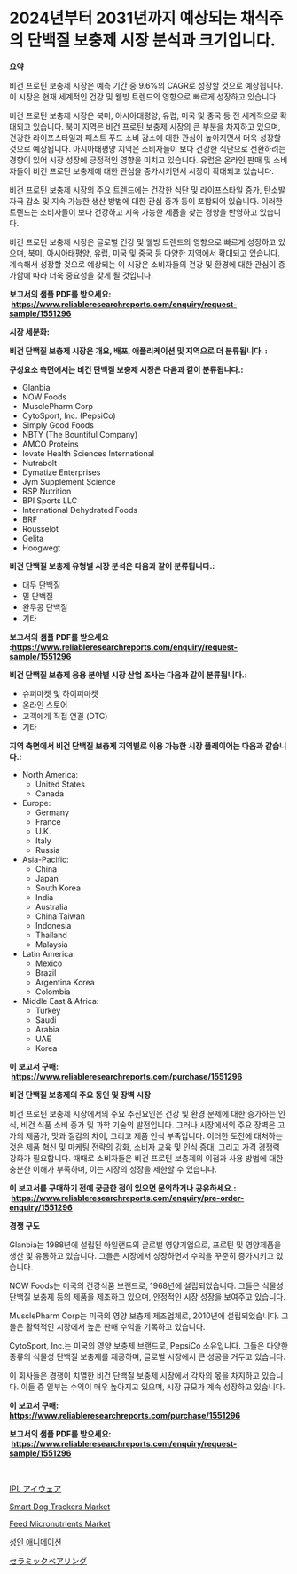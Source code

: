 <p><h1>2024년부터 2031년까지 예상되는 채식주의 단백질 보충제 시장 분석과 크기입니다.</h1></p><p><strong>요약</strong></p>
<p><p>비건 프로틴 보충제 시장은 예측 기간 중 9.6%의 CAGR로 성장할 것으로 예상됩니다. 이 시장은 현재 세계적인 건강 및 웰빙 트렌드의 영향으로 빠르게 성장하고 있습니다.</p><p>비건 프로틴 보충제 시장은 북미, 아시아태평양, 유럽, 미국 및 중국 등 전 세계적으로 확대되고 있습니다. 북미 지역은 비건 프로틴 보충제 시장의 큰 부분을 차지하고 있으며, 건강한 라이프스타일과 패스트 푸드 소비 감소에 대한 관심이 높아지면서 더욱 성장할 것으로 예상됩니다. 아시아태평양 지역은 소비자들이 보다 건강한 식단으로 전환하려는 경향이 있어 시장 성장에 긍정적인 영향을 미치고 있습니다. 유럽은 온라인 판매 및 소비자들이 비건 프로틴 보충제에 대한 관심을 증가시키면서 시장이 확대되고 있습니다.</p><p>비건 프로틴 보충제 시장의 주요 트렌드에는 건강한 식단 및 라이프스타일 증가, 탄소발자국 감소 및 지속 가능한 생산 방법에 대한 관심 증가 등이 포함되어 있습니다. 이러한 트렌드는 소비자들이 보다 건강하고 지속 가능한 제품을 찾는 경향을 반영하고 있습니다.</p><p>비건 프로틴 보충제 시장은 글로벌 건강 및 웰빙 트렌드의 영향으로 빠르게 성장하고 있으며, 북미, 아시아태평양, 유럽, 미국 및 중국 등 다양한 지역에서 확대되고 있습니다. 계속해서 성장할 것으로 예상되는 이 시장은 소비자들의 건강 및 환경에 대한 관심이 증가함에 따라 더욱 중요성을 갖게 될 것입니다.</p></p>
<p><strong>보고서의 샘플 PDF를 받으세요: &nbsp;<a href="https://www.reliableresearchreports.com/enquiry/request-sample/1551296">https://www.reliableresearchreports.com/enquiry/request-sample/1551296</a></strong></p>
<p><strong>시장 세분화:</strong></p>
<p><strong> 비건 단백질 보충제 시장은 개요, 배포, 애플리케이션 및 지역으로 더 분류됩니다. :</strong></p>
<p><strong>구성요소 측면에서는 비건 단백질 보충제 시장은 다음과 같이 분류됩니다.:</strong></p>
<p><ul><li>Glanbia</li><li>NOW Foods</li><li>MusclePharm Corp</li><li>CytoSport, Inc. (PepsiCo)</li><li>Simply Good Foods</li><li>NBTY (The Bountiful Company)</li><li>AMCO Proteins</li><li>Iovate Health Sciences International</li><li>Nutrabolt</li><li>Dymatize Enterprises</li><li>Jym Supplement Science</li><li>RSP Nutrition</li><li>BPI Sports LLC</li><li>International Dehydrated Foods</li><li>BRF</li><li>Rousselot</li><li>Gelita</li><li>Hoogwegt</li></ul></p>
<p><strong> 비건 단백질 보충제 유형별 시장 분석은 다음과 같이 분류됩니다.:</strong></p>
<p><ul><li>대두 단백질</li><li>밀 단백질</li><li>완두콩 단백질</li><li>기타</li></ul></p>
<p><strong>보고서의 샘플 PDF를 받으세요 :<a href="https://www.reliableresearchreports.com/enquiry/request-sample/1551296">https://www.reliableresearchreports.com/enquiry/request-sample/1551296</a></strong></p>
<p><strong> 비건 단백질 보충제 응용 분야별 시장 산업 조사는 다음과 같이 분류됩니다.:</strong></p>
<p><ul><li>슈퍼마켓 및 하이퍼마켓</li><li>온라인 스토어</li><li>고객에게 직접 연결 (DTC)</li><li>기타</li></ul></p>
<p><strong>지역 측면에서 비건 단백질 보충제 지역별로 이용 가능한 시장 플레이어는 다음과 같습니다.:</strong></p>
<p><ul>
    <li>
        North America:
        <ul>
            <li>United States</li>
            <li>Canada</li>
        </ul>
    </li>
    <li>
        Europe:
        <ul>
            <li>Germany</li>
            <li>France</li>
            <li>U.K.</li>
            <li>Italy</li>
            <li>Russia</li>
        </ul>
    </li>
    <li>
        Asia-Pacific:
        <ul>
            <li>China</li>
            <li>Japan</li>
            <li>South Korea</li>
            <li>India</li>
            <li>Australia</li>
            <li>China Taiwan</li>
            <li>Indonesia</li>
            <li>Thailand</li>
            <li>Malaysia</li>
        </ul>
    </li>
    <li>
        Latin America:
        <ul>
            <li>Mexico</li>
            <li>Brazil</li>
            <li>Argentina Korea</li>
            <li>Colombia</li>
        </ul>
    </li>
    <li>
        Middle East & Africa:
        <ul>
            <li>Turkey</li>
            <li>Saudi</li>
            <li>Arabia</li>
            <li>UAE</li>
            <li>Korea</li>
        </ul>
    </li>
    </ul></p>
<p><strong>이 보고서 구매: &nbsp;<a href="https://www.reliableresearchreports.com/purchase/1551296">https://www.reliableresearchreports.com/purchase/1551296</a></strong></p>
<p><strong>비건 단백질 보충제의 주요 동인 및 장벽 시장</strong></p>
<p><p>비건 프로틴 보충제 시장에서의 주요 추진요인은 건강 및 환경 문제에 대한 증가하는 인식, 비건 식품 소비 증가 및 과학 기술의 발전입니다. 그러나 시장에서의 주요 장벽은 고가의 제품가, 맛과 질감의 차이, 그리고 제품 인식 부족입니다. 이러한 도전에 대처하는 것은 제품 혁신 및 마케팅 전략의 강화, 소비자 교육 및 인식 증대, 그리고 가격 경쟁력 강화가 필요합니다. 때때로 소비자들은 비건 프로틴 보충제의 이점과 사용 방법에 대한 충분한 이해가 부족하며, 이는 시장의 성장을 제한할 수 있습니다.</p></p>
<p><strong>이 보고서를 구매하기 전에 궁금한 점이 있으면 문의하거나 공유하세요.: &nbsp;<a href="https://www.reliableresearchreports.com/enquiry/pre-order-enquiry/1551296">https://www.reliableresearchreports.com/enquiry/pre-order-enquiry/1551296</a></strong></p>
<p><strong>경쟁 구도</strong></p>
<p><p>Glanbia는 1988년에 설립된 아일랜드의 글로벌 영양기업으로, 프로틴 및 영양제품을 생산 및 유통하고 있습니다. 그들은 시장에서 성장하면서 수익을 꾸준히 증가시키고 있습니다.</p><p>NOW Foods는 미국의 건강식품 브랜드로, 1968년에 설립되었습니다. 그들은 식물성 단백질 보충제 등의 제품을 제조하고 있으며, 안정적인 시장 성장을 보여주고 있습니다.</p><p>MusclePharm Corp는 미국의 영양 보충제 제조업체로, 2010년에 설립되었습니다. 그들은 활력적인 시장에서 높은 판매 수익을 기록하고 있습니다.</p><p>CytoSport, Inc.는 미국의 영양 보충제 브랜드로, PepsiCo 소유입니다. 그들은 다양한 종류의 식물성 단백질 보충제를 제공하며, 글로벌 시장에서 큰 성공을 거두고 있습니다.</p><p>이 회사들은 경쟁이 치열한 비건 단백질 보충제 시장에서 각자의 몫을 차지하고 있습니다. 이들 중 일부는 수익이 매우 높아지고 있으며, 시장 규모가 계속 성장하고 있습니다.</p></p>
<p><strong>이 보고서 구매: &nbsp; <a href="https://www.reliableresearchreports.com/purchase/1551296">https://www.reliableresearchreports.com/purchase/1551296</a></strong></p>
<p><strong>보고서의 샘플 PDF를 받으세요: &nbsp;<a href="https://www.reliableresearchreports.com/enquiry/request-sample/1551296">https://www.reliableresearchreports.com/enquiry/request-sample/1551296</a></strong><strong></strong></p>
<p>&nbsp;</p>
<p><p><a href="https://github.com/EmoryYundt1935/Market-Research-Report-List-1/blob/main/42307827564.md">IPL アイウェア</a></p><p><a href="https://github.com/mahnoor2003/Market-Research-Report-List-3/blob/main/smart-dog-trackers-market.md">Smart Dog Trackers Market</a></p><p><a href="https://issuu.com/reportprime-2/docs/feed-micronutrients-market-size-2030.pptx">Feed Micronutrients Market</a></p><p><a href="https://medium.com/@elod.85/%EC%84%B1%EC%9D%B8-%EC%95%A0%EB%8B%88%EB%A9%94%EC%9D%B4%EC%85%98-%EC%8B%9C%EC%9E%A5%EC%9D%80-%EC%8B%9C%EC%9E%A5-%EC%A0%90%EC%9C%A0%EC%9C%A8-%ED%81%AC%EA%B8%B0-%EB%B0%8F-2031%EB%85%84%EA%B9%8C%EC%A7%80-%EC%98%88%EC%83%81%EB%90%9C-%EC%98%88%EC%B8%A1%EC%97%90-%EC%A4%91%EC%A0%90%EC%9D%84-%EB%91%90%EA%B3%A0-%EC%9E%88%EC%8A%B5%EB%8B%88%EB%8B%A4-ae9b47791bf6">성인 애니메이션</a></p><p><a href="https://medium.com/@barbarakss89/%E3%82%BB%E3%83%A9%E3%83%9F%E3%83%83%E3%82%AF%E3%83%99%E3%82%A2%E3%83%AA%E3%83%B3%E3%82%B0%E5%B8%82%E5%A0%B4%E3%81%AE%E8%A6%8F%E6%A8%A1-cagr-%E3%83%88%E3%83%AC%E3%83%B3%E3%83%89%E3%81%AF-2024%E5%B9%B4%E3%81%8B%E3%82%892030%E5%B9%B4%E3%81%BE%E3%81%A7%E3%81%A7%E3%81%99-8c84dcba6b0a">セラミックベアリング</a></p></p>